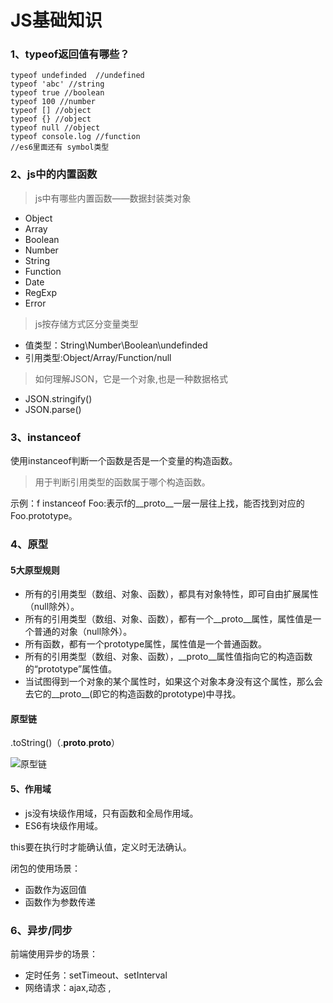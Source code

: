 # JS基础知识

### 1、typeof返回值有哪些？

```
typeof undefinded  //undefined
typeof 'abc' //string
typeof true //boolean
typeof 100 //number
typeof [] //object
typeof {} //object
typeof null //object
typeof console.log //function
//es6里面还有 symbol类型
```
### 2、js中的内置函数

> js中有哪些内置函数——数据封装类对象

- Object
- Array
- Boolean
- Number
- String
- Function
- Date
- RegExp
- Error

> js按存储方式区分变量类型

- 值类型：String\Number\Boolean\undefinded
- 引用类型:Object/Array/Function/null

> 如何理解JSON，它是一个对象,也是一种数据格式

- JSON.stringify()
- JSON.parse()

### 3、instanceof

使用instanceof判断一个函数是否是一个变量的构造函数。

> 用于判断引用类型的函数属于哪个构造函数。

示例：f instanceof Foo:表示f的__proto__一层一层往上找，能否找到对应的Foo.prototype。

### 4、原型

#### 5大原型规则

- 所有的引用类型（数组、对象、函数），都具有对象特性，即可自由扩展属性（null除外）。
- 所有的引用类型（数组、对象、函数），都有一个__proto__属性，属性值是一个普通的对象（null除外）。
- 所有函数，都有一个prototype属性，属性值是一个普通函数。
- 所有的引用类型（数组、对象、函数），__proto__属性值指向它的构造函数的“prototype”属性值。
- 当试图得到一个对象的某个属性时，如果这个对象本身没有这个属性，那么会去它的__proto__(即它的构造函数的prototype)中寻找。

#### 原型链

.toString()（.__proto__.__proto__）

![原型链](https://note.youdao.com/yws/api/personal/file/WEB6b6206ff17becce03eb23245ef448f98?method=download&shareKey=3a07a2057de8b978cafab4b7af59dc1b)

#### 5、作用域

- js没有块级作用域，只有函数和全局作用域。
- ES6有块级作用域。

this要在执行时才能确认值，定义时无法确认。

闭包的使用场景：
- 函数作为返回值
- 函数作为参数传递

### 6、异步/同步

前端使用异步的场景：
- 定时任务：setTimeout、setInterval
- 网络请求：ajax,动态<img> ,<script>等
- 事件绑定

> 同步和异步的区别

- 同步会阻塞代码，异步不会
- alert是同步，setTimeout是异步

### 7、DOM节点的attribute和property的区别

DOM （document object model）文档对象模型

- property是对一个js对象的属性的修改。
- attribute是对html标签属性的修改。

### 8、BOM

BOM （browser object model）浏览器对象模型

常用知识点：
- 检测浏览器类型（navigator）
- 解析url各部分（location）
- screen
- history

### 9、AMD和CommonJS

使用场景：
- 需要异步加载JS，使用AMD
- 使用了npm之后建议使用CommonJS，因为npm本身就支持CommonJS。

### 10、上线、回滚流程要点

#### 上线流程：
- 将当前分支的代码提交到git版本库，如果其他已上线分支的代码为合并过来的话，将无法提测，需要先将分支进行合并。
- 将当前服务器的代码全部打包并记录版本号，备份。
- 将需要上线的分支代码提交覆盖到线上服务器，生成新的版本号。

#### 回滚流程
- 将当前服务器的代码打包并记录版本号，备份；
- 将备份的上一个版本号解压，覆盖到线上服务器，并生成新的版本号。

### 11、性能优化

#### 加载资源优化
- 静态资源的压缩合并
- 静态资源缓存
- 使用CDN让资源加载更快
- 使用SSR（服务端渲染）后端渲染，数据直接输出到HTML中。

#### 渲染优化
- CSS放在前面，JS放在页面底部
- 懒加载（图片需要的时候才加载）
- 减少DOM查询，对DOM查询做缓存
- 减少DOM操作，多个操作尽量合并在一起执行
- 事件节流
- 尽早执行操作（DOMContentLoad）
